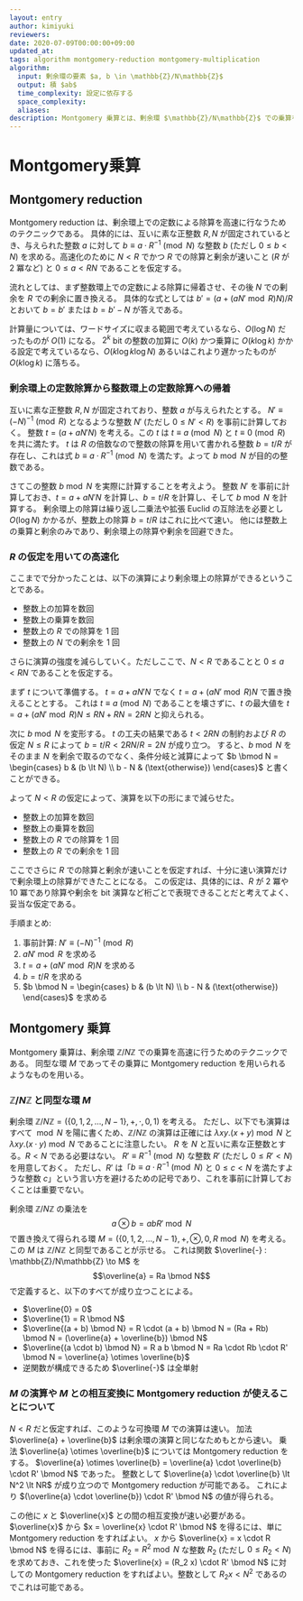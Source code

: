 ```yaml
---
layout: entry
author: kimiyuki
reviewers:
date: 2020-07-09T00:00:00+09:00
updated_at:
tags: algorithm montgomery-reduction montgomery-multiplication
algorithm:
  input: 剰余環の要素 $a, b \in \mathbb{Z}/N\mathbb{Z}$
  output: 積 $ab$
  time_complexity: 設定に依存する
  space_complexity:
  aliases:
description: Montgomery 乗算とは、剰余環 $\mathbb{Z}/N\mathbb{Z}$ での乗算を高速に行うアルゴリズムである。
---
```


# Montgomery乗算

## Montgomery reduction

Montgomery reduction は、剰余環上での定数による除算を高速に行なうためのテクニックである。
具体的には、互いに素な正整数 $R, N$ が固定されているとき、与えられた整数 $a$ に対して $b \equiv a \cdot R^{-1} \pmod{N}$ な整数 $b$ (ただし $0 \le b \lt N$) を求める。高速化のために $N \lt R$ でかつ $R$ での除算と剰余が速いこと ($R$ が $2$ 冪など) と $0 \le a \lt RN$ であることを仮定する。

流れとしては、まず整数環上での定数による除算に帰着させ、その後 $N$ での剰余を $R$ での剰余に置き換える。
具体的な式としては $b' = (a + (a N' \bmod R) N) / R$ とおいて $b = b'$ または $b = b' - N$ が答えである。

計算量については、ワードサイズに収まる範囲で考えているなら、$O(\log N)$ だったものが $O(1)$ になる。
$2^k$ bit の整数の加算に $O(k)$ かつ乗算に $O(k \log k)$ かかる設定で考えているなら、$O(k \log k \log N)$ あるいはこれより遅かったものが $O(k \log k)$ に落ちる。

### 剰余環上の定数除算から整数環上の定数除算への帰着

互いに素な正整数 $R, N$ が固定されており、整数 $a$ が与えられたとする。
$N' \equiv (-N)^{-1} \pmod{R}$ となるような整数 $N'$ (ただし $0 \le N' \lt R$) を事前に計算しておく。
整数 $t = (a + a N' N)$ を考える。この $t$ は $t \equiv a \pmod{N}$ と $t \equiv 0 \pmod{R}$ を共に満たす。
$t$ は $R$ の倍数なので整数の除算を用いて書かれる整数 $b = t/R$ が存在し、これは式 $b \equiv a \cdot R^{-1} \pmod{N}$ を満たす。よって $b \bmod N$ が目的の整数である。

さてこの整数 $b \bmod N$ を実際に計算することを考えよう。
整数 $N'$ を事前に計算しておき、$t = a + a N' N$ を計算し、$b = t/R$ を計算し、そして $b \bmod N$ を計算する。
剰余環上の除算は繰り返し二乗法や拡張 Euclid の互除法を必要とし $O(\log N)$ かかるが、整数上の除算 $b = t/R$ はこれに比べて速い。
他には整数上の乗算と剰余のみであり、剰余環上の除算や剰余を回避できた。

### $R$ の仮定を用いての高速化

ここまでで分かったことは、以下の演算により剰余環上の除算ができるということである。

-   整数上の加算を数回
-   整数上の乗算を数回
-   整数上の $R$ での除算を $1$ 回
-   整数上の $N$ での剰余を $1$ 回

さらに演算の強度を減らしていく。ただしここで、$N \lt R$ であることと $0 \le a \lt RN$ であることを仮定する。

まず $t$ について準備する。
$t = a + a N' N$ でなく $t = a + (a N' \bmod R) N$ で置き換えることとする。
これは $t \equiv a \pmod{N}$ であることを壊さずに、$t$ の最大値を $t = a + (aN' \bmod R)N \le RN + RN = 2RN$ と抑えられる。

次に $b \bmod N$ を変形する。
$t$ の工夫の結果である $t \lt 2RN$ の制約および $R$ の仮定 $N \le R$ によって $b = t/R \lt 2RN/R = 2N$ が成り立つ。
すると、$b \bmod N$ をそのまま $N$ を剰余で取るのでなく、条件分岐と減算によって $b \bmod N = \begin{cases} b & (b \lt N) \\ b - N & (\text{otherwise}) \end{cases}$ と書くことができる。

よって $N \lt R$ の仮定によって、演算を以下の形にまで減らせた。

-   整数上の加算を数回
-   整数上の乗算を数回
-   整数上の $R$ での除算を $1$ 回
-   整数上の $R$ での剰余を $1$ 回

ここでさらに $R$ での除算と剰余が速いことを仮定すれば、十分に速い演算だけで剰余環上の除算ができたことになる。
この仮定は、具体的には、$R$ が $2$ 冪や $10$ 冪であり除算や剰余を bit 演算など桁ごとで表現できることだと考えてよく、妥当な仮定である。

手順まとめ:

1.  事前計算: $N' \equiv (-N)^{-1} \pmod{R}$
1.  $a N' \bmod R$ を求める
1.  $t = a + (a N' \bmod R) N$ を求める
1.  $b = t/R$ を求める
1.  $b \bmod N = \begin{cases} b & (b \lt N) \\ b - N & (\text{otherwise}) \end{cases}$ を求める

## Montgomery 乗算

Montgomery 乗算は、剰余環 $\mathbb{Z}/N\mathbb{Z}$ での乗算を高速に行うためのテクニックである。
同型な環 $M$ であってその乗算に Montgomery reduction を用いられるようなものを用いる。

### $\mathbb{Z}/N\mathbb{Z}$ と同型な環 $M$

剰余環 $\mathbb{Z}/N\mathbb{Z} = (\lbrace 0, 1, 2, \dots, N - 1 \rbrace, +, \cdot, 0, 1)$ を考える。
ただし、以下でも演算はすべて $\bmod N$ を陽に書くため、$\mathbb{Z}/N\mathbb{Z}$ の演算は正確には $\lambda xy. (x + y) \bmod N$ と $\lambda xy. (x \cdot y) \bmod N$ であることに注意したい。
$R$ を $N$ と互いに素な正整数とする。$R \lt N$ である必要はない。
$R' \equiv R^{-1} \pmod{N}$ な整数 $R'$ (ただし $0 \le R' \lt N$) を用意しておく。
ただし、$R'$ は「$b \equiv a \cdot R^{-1} \pmod{N}$ と $0 \le c \lt N$ を満たすような整数 $c$」という言い方を避けるための記号であり、これを事前に計算しておくことは重要でない。

剰余環 $\mathbb{Z}/N\mathbb{Z}$ の乗法を $$a \otimes b = a b R' \bmod N$$ で置き換えて得られる環 $M = (\lbrace 0, 1, 2, \dots, N - 1 \rbrace, +, \otimes, 0, R \bmod N)$ を考える。
この $M$ は $\mathbb{Z}/N\mathbb{Z}$ と同型であることが示せる。
これは関数 $\overline{-} : \mathbb{Z}/N\mathbb{Z} \to M$ を $$\overline{a} = Ra \bmod N$$ で定義すると、以下のすべてが成り立つことによる。

-   $\overline{0} = 0$
-   $\overline{1} = R \bmod N$
-   $\overline{(a + b) \bmod N} = R \cdot (a + b) \bmod N = (Ra + Rb) \bmod N = (\overline{a} + \overline{b}) \bmod N$
-   $\overline{(a \cdot b) \bmod N} = R a b \bmod N = Ra \cdot Rb \cdot R' \bmod N = \overline{a} \otimes \overline{b}$
-   逆関数が構成できるため $\overline{-}$ は全単射

### $M$ の演算や $M$ との相互変換に Montgomery reduction が使えることについて

$N \lt R$ だと仮定すれば、このような可換環 $M$ での演算は速い。
加法 $\overline{a} + \overline{b}$ は剰余環の演算と同じなためもとから速い。
乗法 $\overline{a} \otimes \overline{b}$ については Montgomery reduction をする。
$\overline{a} \otimes \overline{b} = \overline{a} \cdot \overline{b} \cdot R' \bmod N$ であった。
整数として $\overline{a} \cdot \overline{b} \lt N^2 \lt NR$ が成り立つので Montgomery reduction が可能である。
これにより $(\overline{a} \cdot \overline{b}) \cdot R' \bmod N$ の値が得られる。

この他に $x$ と $\overline{x}$ との間の相互変換が速い必要がある。
$\overline{x}$ から $x = \overline{x} \cdot R' \bmod N$ を得るには、単に Montgomery reduction をすればよい。
$x$ から $\overline{x} = x \cdot R \bmod N$ を得るには、事前に $R_2 = R^2 \bmod N$ な整数 $R_2$ (ただし $0 \le R_2 \lt N$) を求めておき、これを使った $\overline{x} = (R_2 x) \cdot R' \bmod N$ に対しての Montgomery reduction をすればよい。整数として $R_2 x \lt N^2$ であるのでこれは可能である。
